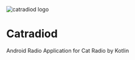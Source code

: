 ![catradiod logo](http://i.imgur.com/uOn1tBy.png)

# Catradiod


Android Radio Application for Cat Radio by Kotlin
